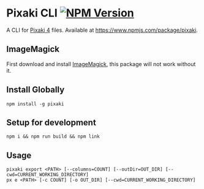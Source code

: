 # Pixaki CLI [![NPM Version](https://img.shields.io/npm/v/pixaki.svg?style=for-the-badge&logo=npm&label=pixaki&color=dodgerblue&link=https://www.npmjs.com/package/pixaki)](https://www.npmjs.com/package/pixaki)

A CLI for [Pixaki 4](https://pixaki.com/) files. Available at https://www.npmjs.com/package/pixaki.

## ImageMagick

First download and install [ImageMagick](http://www.imagemagick.org/), this package will not work without it.

## Install Globally

```
npm install -g pixaki
```

## Setup for development

```
npm i && npm run build && npm link
```

## Usage

```
pixaki export <PATH> [--columns=COUNT] [--outDir=OUT_DIR] [--cwd=CURRENT_WORKING_DIRECTORY]
px e <PATH> [-c COUNT] [-o OUT_DIR] [--cwd=CURRENT_WORKING_DIRECTORY]
```

